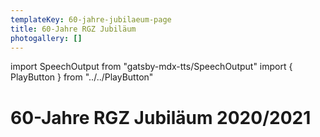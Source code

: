 ```yaml
---
templateKey: 60-jahre-jubilaeum-page
title: 60-Jahre RGZ Jubiläum
photogallery: []
---
```

import SpeechOutput from "gatsby-mdx-tts/SpeechOutput"
import { PlayButton } from "../../PlayButton"

<SpeechOutput id="projekt-60-jahre-jubilaeum" customPlayButton={PlayButton}>

# 60-Jahre RGZ Jubiläum 2020/2021

</SpeechOutput>
